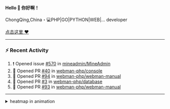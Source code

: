 
<!--
<img align="right" width="320" src="https://github-readme-stats.vercel.app/api?username=sunsgneayo&show_icons=true&text_color=24292e&bg_color=f7f4ed&hide_title=false" />
-->

#### Hello 👋 你好啊！

ChongQing,China・💻PHP|GO|PYTHON|WEB|... developer 


[点击这里 :heart:](https://github.com/sunsgneayo)


---

### :zap: Recent Activity
<!--START_SECTION:activity-->
1. ❗ Opened issue [#570](https://github.com/mineadmin/MineAdmin/issues/570) in [mineadmin/MineAdmin](https://github.com/mineadmin/MineAdmin)
2. 💪 Opened PR [#40](https://github.com/webman-php/console/pull/40) in [webman-php/console](https://github.com/webman-php/console)
3. 💪 Opened PR [#94](https://github.com/webman-php/webman-manual/pull/94) in [webman-php/webman-manual](https://github.com/webman-php/webman-manual)
4. 💪 Opened PR [#3](https://github.com/webman-php/database/pull/3) in [webman-php/database](https://github.com/webman-php/database)
5. 💪 Opened PR [#93](https://github.com/webman-php/webman-manual/pull/93) in [webman-php/webman-manual](https://github.com/webman-php/webman-manual)
<!--END_SECTION:activity-->

---



<details>
<summary> heatmap in animation</summary>

[![github contribution grid snake animation](https://raw.githubusercontent.com/sunsgneayo/sunsgneayo/input/github-contribution-grid-snake.svg)](https://github.com/sunsgneayo)

</details>


<!--
 <details>

  <summary>contributions in 3D</summary>

 ![](https://raw.githubusercontent.com/sunsgneayo/sunsgneayo/profile-3d-contrib/profile-green.svg#gh-light-mode-only)
  ![](https://raw.githubusercontent.com/sunsgneayo/sunsgneayo/profile-3d-contrib/profile-night-green.svg#gh-dark-mode-only)

 </details>
 </p>
-->

